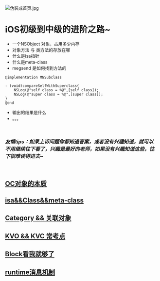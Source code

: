 ![伪装成首页.jpg](https://upload-images.jianshu.io/upload_images/4563271-78c96d2cb4ee43c7.jpg?imageMogr2/auto-orient/strip%7CimageView2/2/w/1240)

# iOS初级到中级的进阶之路~

- 一个NSObject 对象，占用多少内存
- 对象方法 与 类方法的存放在哪
- 什么是isa指针
- 什么是meta-class
- megsend 是如何找到方法的

```
@implementation MNSubclass

- (void)compareSelfWithSuperclass{
    NSLog(@"self class = %@",[self class]);
    NSLog(@"super class = %@",[super class]);
}
@end
```
- 输出的结果是什么
- 。。。

<br>

### *友情tips：如果上诉问题你都知道答案，或者没有兴趣知道，就可以不用继续往下看了，兴趣是最好的老师，如果没有兴趣知道这些，往下很难读得进去~*

<br>

## [OC对象的本质](https://github.com/miniLV/Interview-series/blob/master/%E4%BB%80%E4%B9%88%E6%98%AFNSObject.md)


## [isa&&Class&&meta-class](https://github.com/miniLV/Interview-series/blob/master/isa%26%26Class%26%26meta-class.md)

## [Category && 关联对象](https://minilv.github.io/2019/02/27/category/)

## [KVO && KVC 常考点](https://minilv.github.io/2018/03/27/KVO&KVC/)

## [Block看我就够了](https://minilv.github.io/2019/02/27/BlockFile/)

## [runtime消息机制](https://minilv.github.io/2019/03/17/Runtime-%E6%B6%88%E6%81%AF%E6%9C%BA%E5%88%B6%E5%9C%9F%E5%91%B3%E8%AE%B2%E8%A7%A3/)
